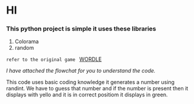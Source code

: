 # HI


### This python project is simple it uses these libraries 
1. Colorama 
2. random

```refer to the original game ```
[WORDLE](https://www.nytimes.com/games/wordle/index.html)


_I have attached the flowchat for you to understand the code._

This code uses basic coding knowledge it generates a number using randint. We have to guess that number and if the number is present then it displays with yello and it is in correct positiom it displays in green.
